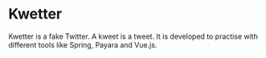 # Kwetter
Kwetter is a fake Twitter. A kweet is a tweet. It is developed to practise with different tools like Spring, Payara and Vue.js. 

